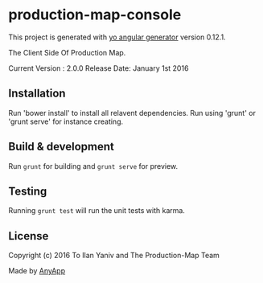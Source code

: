 # production-map-console

This project is generated with [yo angular generator](https://github.com/yeoman/generator-angular)
version 0.12.1.

The Client Side Of Production Map.

Current Version : 2.0.0 
Release Date: January 1st 2016

## Installation
Run 'bower install' to install all relavent dependencies.
Run using 'grunt' or 'grunt serve' for instance creating.

## Build & development

Run `grunt` for building and `grunt serve` for preview.

## Testing

Running `grunt test` will run the unit tests with karma.


## License

Copyright (c) 2016 To Ilan Yaniv and The Production-Map Team

Made by [AnyApp](http://any-app.com/)
